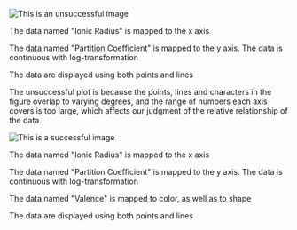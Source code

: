 
![This is an unsuccessful image](/Users/dian/Desktop/R/MICR_475/hw_06_img:bad.png?raw=true)

The data named "Ionic Radius" is mapped to the x axis

The data named "Partition Coefficient" is mapped to the y axis. The data is continuous with log-transformation

The data are displayed using both points and lines

The unsuccessful plot is because the points, lines and characters in the figure overlap to varying degrees, and the range of numbers each axis covers is too large, which affects our judgment of the relative relationship of the data.


![This is a successful image](/Users/dian/Desktop/R/MICR_475/hw_06_img:good.png?raw=true)

The data named "Ionic Radius" is mapped to the x axis

The data named "Partition Coefficient" is mapped to the y axis. The data is continuous with log-transformation

The data named "Valence" is mapped to color, as well as to shape

The data are displayed using both points and lines

